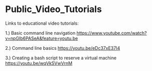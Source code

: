 # Public_Video_Tutorials
Links to educational video tutorials:

1.) Basic command line navigation
https://www.youtube.com/watch?v=npGIb6PASeA&feature=youtu.be

2.) Command line basics
https://youtu.be/eDc37xE37I4

3.) Creating a bash script to reserve a virtual machine
https://youtu.be/wqVkSVwVrnM


